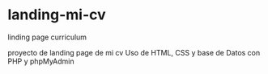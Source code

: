 # landing-mi-cv
linding page curriculum

proyecto de landing page de mi cv
Uso de HTML, CSS y base de Datos con PHP y phpMyAdmin
